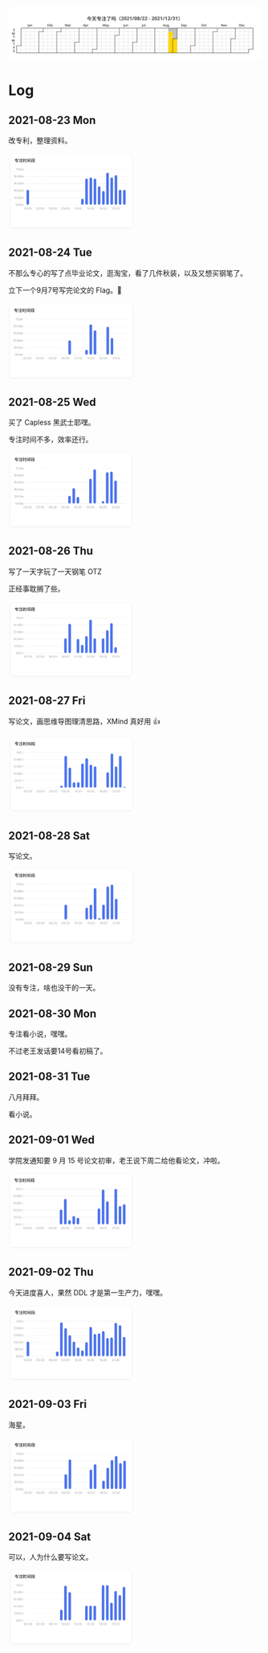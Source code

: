 ![](/Focus/focus.svg)

# Log

## 2021-08-23 Mon

改专利，整理资料。

<img src="/Focus/0823.jpg" width="50%">

## 2021-08-24 Tue

不那么专心的写了点毕业论文，逛淘宝，看了几件秋装，以及又想买钢笔了。

立下一个9月7号写完论文的 Flag。🚩

<img src="/Focus/0824.jpg" width="50%">

## 2021-08-25 Wed

买了 Capless 黑武士耶嘿。

专注时间不多，效率还行。

<img src="/Focus/0825.jpg" width="50%">

## 2021-08-26 Thu

写了一天字玩了一天钢笔 OTZ

正经事耽搁了些。

<img src="/Focus/0826.jpg" width="50%">

## 2021-08-27 Fri

写论文，画思维导图理清思路，XMind 真好用 👍

<img src="/Focus/0827.jpg" width="50%">

## 2021-08-28 Sat

写论文。

<img src="/Focus/0828.jpg" width="50%">

## 2021-08-29 Sun

没有专注，啥也没干的一天。

## 2021-08-30 Mon

专注看小说，嘿嘿。

不过老王发话要14号看初稿了。

## 2021-08-31 Tue

八月拜拜。

看小说。

## 2021-09-01 Wed

学院发通知要 9 月 15 号论文初审，老王说下周二给他看论文，冲啦。

<img src="/Focus/0901.jpg" width="50%">

## 2021-09-02 Thu

今天进度喜人，果然 DDL 才是第一生产力，嘿嘿。

<img src="/Focus/0902.jpg" width="50%">

## 2021-09-03 Fri

海星。

<img src="/Focus/0903.jpg" width="50%">

## 2021-09-04 Sat

可以，人为什么要写论文。

<img src="/Focus/0904.jpg" width="50%">